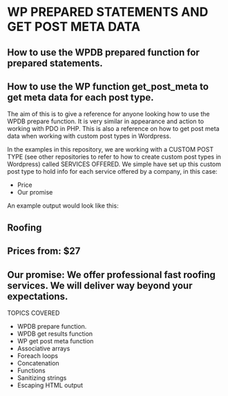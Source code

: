 # WP PREPARED STATEMENTS AND GET POST META DATA
## How to use the WPDB prepared function for prepared statements.
## How to use the WP function get_post_meta to get meta data for each post type.

The aim of this is to give a reference for anyone looking how to use the WPDB prepare function.  It is very similar in appearance and action to working with PDO in PHP.
This is also a reference on how to get post meta data when working with custom post types in Wordpress.

In the examples in this repository, we are working with a CUSTOM POST TYPE (see other repositories to refer to how to create custom post types in Wordpress) called SERVICES OFFERED. We simple have set up this custom post type to hold info for each service offered by a company, in this case:
- Price
- Our promise

An example output would look like this:
## Roofing

## Prices from: $27

## Our promise: We offer professional fast roofing services. We will deliver way beyond your expectations.

TOPICS COVERED
* WPDB prepare function.
* WPDB get results function
* WP get post meta function
* Associative arrays
* Foreach loops
* Concatenation
* Functions
* Sanitizing strings
* Escaping HTML output


